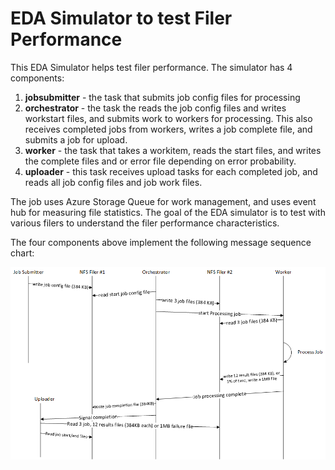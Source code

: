 # EDA Simulator to test Filer Performance

This EDA Simulator helps test filer performance.  The simulator has 4 components:
 1. **jobsubmitter** - the task that submits job config files for processing
 1. **orchestrator** - the task the reads the job config files and writes workstart files, and submits work to workers for processing.  This also receives completed jobs from workers, writes a job complete file, and submits a job for upload.
 1. **worker** - the task that takes a workitem, reads the start files, and writes the complete files and or error file depending on error probability. 
 1. **uploader** - this task receives upload tasks for each completed job, and reads all job config files and job work files.

The job uses Azure Storage Queue for work management, and uses event hub for measuring file statistics.  The goal of the EDA simulator is to test with various filers to understand the filer performance characteristics.

The four components above implement the following message sequence chart:

![Message sequence chart for the job dispatch](images/msc.png)